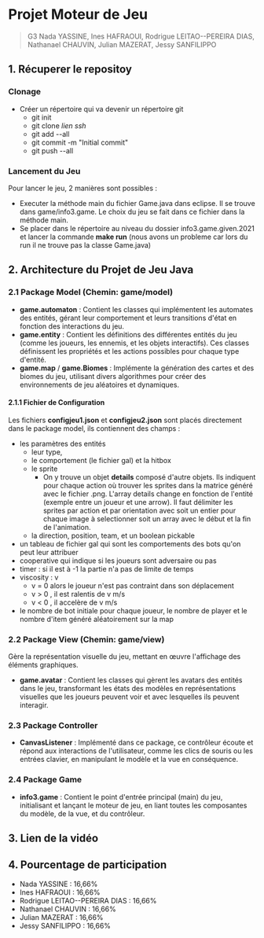 # Projet Moteur de Jeu
> G3
>Nada YASSINE, Ines HAFRAOUI, Rodrigue LEITAO--PEREIRA DIAS, Nathanael CHAUVIN, Julian MAZERAT, Jessy SANFILIPPO

## 1. Récuperer le repositoy
### Clonage 

- Créer un répertoire qui va devenir un répertoire git 
    - git init 
    - git clone *lien ssh*
    - git add --all
    - git commit -m "Initial commit"
    - git push --all

### Lancement du Jeu

Pour lancer le jeu, 2 manières sont possibles : 
- Executer la méthode main du fichier Game.java dans eclipse. Il se trouve dans game/info3.game. Le choix du jeu se fait dans ce fichier dans la méthode main.
- Se placer dans le répertoire au niveau du dossier info3.game.given.2021 et lancer la commande **make run**
(nous avons un probleme car lors du run il ne trouve pas la classe Game.java) 

## 2.  Architecture du Projet de Jeu Java
### 2.1 Package Model (Chemin: game/model)

- **game.automaton** : Contient les classes qui implémentent les automates des entités, gérant leur comportement et leurs transitions d'état en fonction des interactions du jeu.
- **game.entity** : Contient les définitions des différentes entités du jeu (comme les joueurs, les ennemis, et les objets interactifs). Ces classes définissent les propriétés et les actions possibles pour chaque type d'entité.
- **game.map** / **game.Biomes** : Implémente la génération des cartes et des biomes du jeu, utilisant divers algorithmes pour créer des environnements de jeu aléatoires et dynamiques.

#### 2.1.1 Fichier de Configuration 
Les fichiers **configjeu1.json** et **configjeu2.json** sont placés directement dans le package model, ils contiennent des champs : 
- les paramètres des entités
    - leur type, 
    - le comportement (le fichier gal) et la hitbox
    - le sprite
        -  On y trouve un objet **details** composé d'autre objets. Ils indiquent pour chaque action où trouver les sprites dans la matrice généré avec le fichier .png. L'array details change en fonction de l'entité (exemple entre un joueur et une arrow). Il faut délimiter les sprites par action et par orientation avec soit un entier pour chaque image à selectionner soit un array avec le début et la fin de l'animation.
    - la direction, position, team, et un boolean pickable
- un tableau de fichier gal qui sont les comportements des bots qu'on peut leur attribuer
- cooperative qui indique si les joueurs sont adversaire ou pas
- timer : si il est à -1 la partie n'a pas de limite de temps 
- viscosity : v 
    - v = 0 alors le joueur n'est pas contraint dans son déplacement
    - v > 0 , il est ralentis de v m/s 
    - v < 0 , il accelère de v m/s
- le nombre de bot initiale pour chaque joueur, le nombre de player et le nombre d'item généré aléatoirement sur la map

### 2.2 Package View (Chemin: game/view)
Gère la représentation visuelle du jeu, mettant en œuvre l'affichage des éléments graphiques.

- **game.avatar** : Contient les classes qui gèrent les avatars des entités dans le jeu, transformant les états des modèles en représentations visuelles que les joueurs peuvent voir et avec lesquelles ils peuvent interagir.

### 2.3 Package Controller 
- **CanvasListener** : Implémenté dans ce package, ce contrôleur écoute et répond aux interactions de l'utilisateur, comme les clics de souris ou les entrées clavier, en manipulant le modèle et la vue en conséquence.

### 2.4 Package Game
- **info3.game** : Contient le point d'entrée principal (main) du jeu, initialisant et lançant le moteur de jeu, en liant toutes les composantes du modèle, de la vue, et du contrôleur.

## 3. Lien de la vidéo 
## 4. Pourcentage de participation
- Nada YASSINE : 16,66%
- Ines HAFRAOUI : 16,66%
- Rodrigue LEITAO--PEREIRA DIAS : 16,66%
- Nathanael CHAUVIN : 16,66%
- Julian MAZERAT : 16,66%
- Jessy SANFILIPPO : 16,66%
